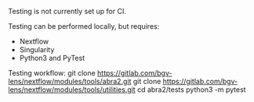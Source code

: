 Testing is not currently set up for CI.

Testing can be performed locally, but requires:

- Nextflow
- Singularity
- Python3 and PyTest

Testing workflow:
git clone https://gitlab.com/bgv-lens/nextflow/modules/tools/abra2.git
git clone https://gitlab.com/bgv-lens/nextflow/modules/tools/utilities.git
cd abra2/tests
python3 -m pytest
